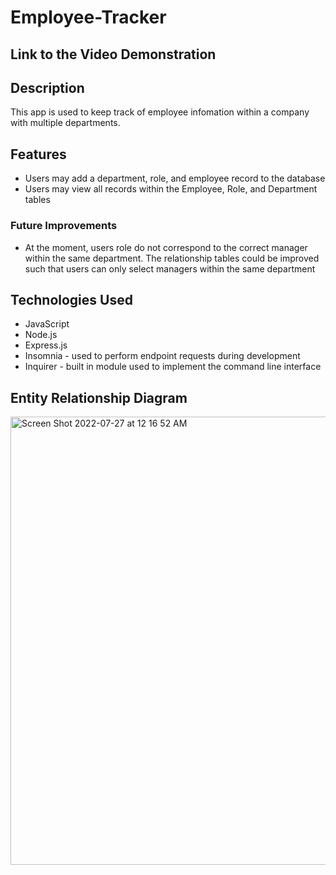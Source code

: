 # Employee-Tracker

## Link to the Video Demonstration

## Description
This app is used to keep track of employee infomation within a company with multiple departments.

## Features
- Users may add a department, role, and employee record to the database
- Users may view all records within the Employee, Role, and Department tables

### Future Improvements
- At the moment, users role do not correspond to the correct manager within the same department. The relationship tables could be improved such that users can only select managers within the same department

## Technologies Used
- JavaScript
- Node.js
- Express.js
- Insomnia - used to perform endpoint requests during development
- Inquirer - built in module used to implement the command line interface

## Entity Relationship Diagram
<img width="717" alt="Screen Shot 2022-07-27 at 12 16 52 AM" src="https://user-images.githubusercontent.com/101683611/181161001-5924bff0-f73f-49d0-acdb-845c0070f0f4.png">


